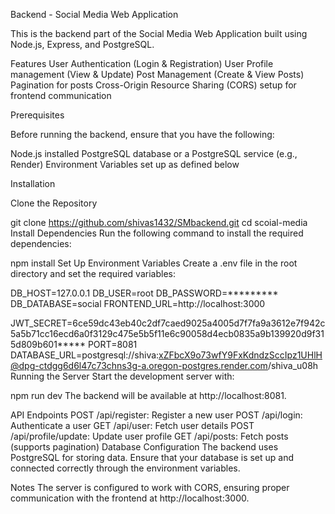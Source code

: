 Backend - Social Media Web Application

This is the backend part of the Social Media Web Application built using Node.js, Express, and PostgreSQL.

Features
User Authentication (Login & Registration)
User Profile management (View & Update)
Post Management (Create & View Posts)
Pagination for posts
Cross-Origin Resource Sharing (CORS) setup for frontend communication

Prerequisites

Before running the backend, ensure that you have the following:

Node.js installed
PostgreSQL database or a PostgreSQL service (e.g., Render)
Environment Variables set up as defined below

Installation

Clone the Repository

git clone https://github.com/shivas1432/SMbackend.git
cd scoial-media
Install Dependencies
Run the following command to install the required dependencies:

npm install
Set Up Environment Variables
Create a .env file in the root directory and set the required variables:

DB_HOST=127.0.0.1
DB_USER=root
DB_PASSWORD=*********
DB_DATABASE=social
FRONTEND_URL=http://localhost:3000

JWT_SECRET=6ce59dc43eb40c2df7caed9025a4005d7f7fa9a3612e7f942c5a5b71cc16ecd6a0f3129c475e5b5f11e6c90058d4ecb0835a9b139920d9f315d809b601*****
PORT=8081
DATABASE_URL=postgresql://shiva:xZFbcX9o73wfY9FxKdndzSccIpz1UHlH@dpg-ctdgg6d6l47c73chns3g-a.oregon-postgres.render.com/shiva_u08h
Running the Server
Start the development server with:


npm run dev
The backend will be available at http://localhost:8081.

API Endpoints
POST /api/register: Register a new user
POST /api/login: Authenticate a user
GET /api/user: Fetch user details
POST /api/profile/update: Update user profile
GET /api/posts: Fetch posts (supports pagination)
Database Configuration
The backend uses PostgreSQL for storing data. Ensure that your database is set up and connected correctly through the environment variables.

Notes
The server is configured to work with CORS, ensuring proper communication with the frontend at http://localhost:3000.
